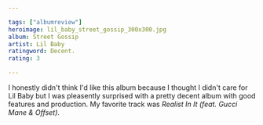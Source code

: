 ```yaml
---

tags: ["albumreview"]
heroimage: lil_baby_street_gossip_300x300.jpg
album: Street Gossip
artist: Lil Baby
ratingword: Decent.
rating: 3

---
```


I honestly didn't think I'd like this album because I thought I didn't care for Lil Baby but I was pleasently surprised with a pretty decent album with good features and production. My favorite track was *Realist In It (feat. Gucci Mane &amp; Offset)*.
